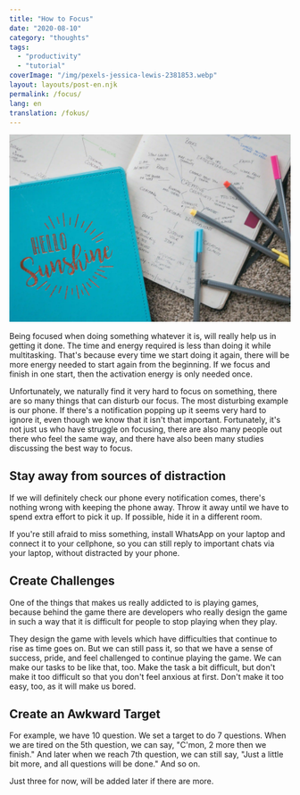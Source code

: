 ```yaml
---
title: "How to Focus"
date: "2020-08-10"
category: "thoughts"
tags:
  - "productivity"
  - "tutorial"
coverImage: "/img/pexels-jessica-lewis-2381853.webp"
layout: layouts/post-en.njk
permalink: /focus/
lang: en
translation: /fokus/
---
```


![](/img/pexels-jessica-lewis-2381853.webp)

Being focused when doing something whatever it is, will really help us in getting it done. The time and energy required is less than doing it while multitasking. That's because every time we start doing it again, there will be more energy needed to start again from the beginning. If we focus and finish in one start, then the activation energy is only needed once.

Unfortunately, we naturally find it very hard to focus on something, there are so many things that can disturb our focus. The most disturbing example is our phone. If there's a notification popping up it seems very hard to ignore it, even though we know that it isn't that important. Fortunately, it's not just us who have struggle on focusing, there are also many people out there who feel the same way, and there have also been many studies discussing the best way to focus.

## Stay away from sources of distraction

If we will definitely check our phone every notification comes, there's nothing wrong with keeping the phone away. Throw it away until we have to spend extra effort to pick it up. If possible, hide it in a different room.

If you're still afraid to miss something, install WhatsApp on your laptop and connect it to your cellphone, so you can still reply to important chats via your laptop, without distracted by your phone.

## Create Challenges

One of the things that makes us really addicted to is playing games, because behind the game there are developers who really design the game in such a way that it is difficult for people to stop playing when they play.

They design the game with levels which have difficulties that continue to rise as time goes on. But we can still pass it, so that we have a sense of success, pride, and feel challenged to continue playing the game. We can make our tasks to be like that, too. Make the task a bit difficult, but don't make it too difficult so that you don't feel anxious at first. Don't make it too easy, too, as it will make us bored.

## Create an Awkward Target

For example, we have 10 question. We set a target to do 7 questions. When we are tired on the 5th question, we can say, "C'mon, 2 more then we finish." And later when we reach 7th question, we can still say, "Just a little bit more, and all questions will be done." And so on.

Just three for now, will be added later if there are more.
